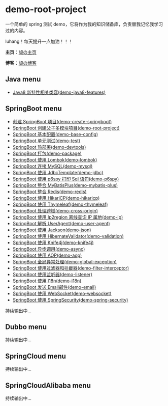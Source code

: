 # demo-root-project
一个简单的 spring 测试 demo，它将作为我的知识储备库，负责替我记忆我学习过的内容。

luhang！每天提升一点加油！！！

**主页**：[颃の主页](http://luhang.fun)

**博客**：[颃の博客](https://luhang.fun/blog/)

## Java menu
- [Java8 新特性相关类容(demo-java8-features)](https://luhang.fun/blog/articles/25)

## SpringBoot menu
- [创建 SpringBoot 项目(demo-create-springboot)](https://luhang.fun/blog/articles/48)
- [SpringBoot 创建父子多模块项目(demo-root-project)](https://luhang.fun/blog/articles/20)
- [SpringBoot 基本配置(demo-base-config)](https://luhang.fun/blog/articles/36)
- [SpringBoot 单元测试(demo-test)](https://luhang.fun/blog/articles/39)
- [SpringBoot 热部署(demo-devtools)](https://luhang.fun/blog/articles/40)
- [SpringBoot 打包(demo-package)](https://luhang.fun/blog/articles/41)
- [SpringBoot 使用 Lombok(demo-lombok)](https://luhang.fun/blog/articles/45)
- [SpringBoot 连接 MySQL(demo-mysql)](https://luhang.fun/blog/articles/23)
- [SpringBoot 使用 JdbcTemplate(demo-jdbc)](https://luhang.fun/blog/articles/35)
- [SpringBoot 使用 p6spy 打印 Sql 语句(demo-p6spy)](https://luhang.fun/blog/articles/47)
- [SpringBoot 整合 MyBatisPlus(demo-mybatis-plus)](https://luhang.fun/blog/articles/46)
- [SpringBoot 整合 Redis(demo-redis)](https://luhang.fun/blog/articles/42)
- [SpringBoot 使用 HikariCP(demo-hikaricp)](https://luhang.fun/blog/articles/24)
- [SpringBoot 使用 Thymeleaf(demo-thymeleaf)](https://luhang.fun/blog/articles/21)
- [SpringBoot 处理跨域(demo-cross-origin)](https://luhang.fun/blog/articles/37)
- [SpringBoot 使用 Ip2region 离线查询 IP 属地(demo-ip)](https://luhang.fun/blog/articles/44)
- [SpringBoot 解析 UserAgent(demo-user-agent)](https://luhang.fun/blog/articles/43)
- [SpringBoot 使用 Jackson(demo-json)](https://luhang.fun/blog/articles/22)
- [SpringBoot 使用 HibernateValidator(demo-validation)](https://luhang.fun/blog/articles/28)
- [SpringBoot 使用 Knife4j(demo-knife4j)](https://luhang.fun/blog/articles/27)
- [SpringBoot 异步调用(demo-async)](https://luhang.fun/blog/articles/38)
- [SpringBoot 使用 AOP(demo-aop)](https://luhang.fun/blog/articles/26)
- [SpringBoot 全局异常处理(demo-global-exception)](https://luhang.fun/blog/articles/31)
- [SpringBoot 使用过滤器和拦截器(demo-filter-interceptor)](https://luhang.fun/blog/articles/32)
- [SpringBoot 使用监听器(demo-listener)](https://luhang.fun/blog/articles/49)
- [SpringBoot 使用 I18n(demo-i18n)](https://luhang.fun/blog/articles/29)
- [SpringBoot 发送 Email邮件(demo-email)](https://luhang.fun/blog/articles/33)
- [SpringBoot 使用 WebSocket(demo-websocket)](https://luhang.fun/blog/articles/34)
- [SpringBoot 使用 SpringSecurity(demo-spring-security)](https://luhang.fun/blog/articles/18)

持续输出中...

## Dubbo menu
持续输出中...

## SpringCloud menu
持续输出中...

## SpringCloudAlibaba menu
持续输出中...